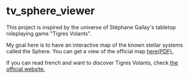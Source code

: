 # tv_sphere_viewer

This project is inspired by the universe of Stéphane Gallay's tabletop roleplaying game "Tigres Volants".

My goal here is to have an interactive map of the known stellar systems called the Sphere. You can get a view of the official map [here(PDF).](https://www.tigres-volants.org/wp-content/uploads/2013/02/Sphere-px.pdf)

If you can read french and want to discover Tigres Volants, check [the official website.](https://www.tigres-volants.org)